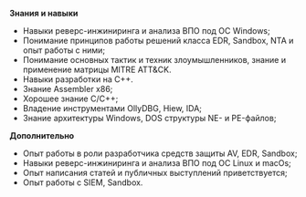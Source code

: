 **Знания и навыки**

- Навыки реверс-инжиниринга и анализа ВПО под ОС Windows;
- Понимание принципов работы решений класса EDR, Sandbox, NTA и опыт работы с ними;
- Понимание основных тактик и техник злоумышленников, знание и применение матрицы MITRE ATT&CK.
- Навыки разработки на С++.
- Знание Assembler x86;
- Хорошее знание C/C++;
- Владение инструментами OllyDBG, Hiew, IDA;
- Знание архитектуры Windows, DOS структуры NE- и PE-файлов;

**Дополнительно**

- Опыт работы в роли разработчика средств защиты AV, EDR, Sandbox;
- Навыки реверс-инжиниринга и анализа ВПО под ОС Linux и macOs;
- Опыт написания статей и публичных выступлений приветствуется;
- Опыт работы с SIEM, Sandbox.

